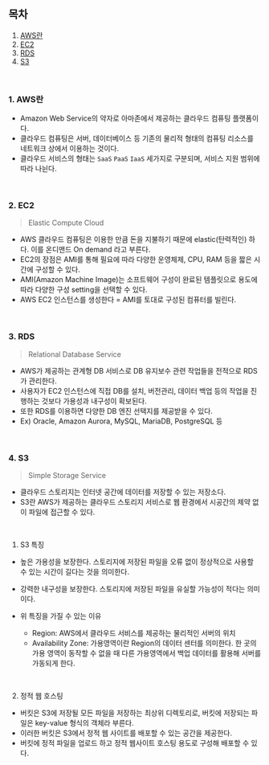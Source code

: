 ## 목차

1. [AWS란](#1-aws란)
2. [EC2](#2-ec2)
3. [RDS](#3-rds)
4. [S3](#4-s3)
<br>

### 1. AWS란 

- Amazon Web Service의 약자로 아마존에서 제공하는 클라우드 컴퓨팅 플랫폼이다.
- 클라우드 컴퓨팅은 서버, 데이터베이스 등 기존의 물리적 형태의 컴퓨팅 리소스를 네트워크 상에서 이용하는 것이다.
- 클라우드 서비스의 형태는 `SaaS` `PaaS` `IaaS` 세가지로 구분되며, 서비스 지원 범위에 따라 나뉜다.
<br>

### 2. EC2

> Elastic Compute Cloud

- AWS 클라우드 컴퓨팅은 이용한 만큼 돈을 지불하기 때문에 elastic(탄력적인) 하다. 이를 온디맨드 On demand 라고 부른다.
- EC2의 장점은 AMI를 통해 필요에 따라 다양한 운영체제, CPU, RAM 등을 짧은 시간에 구성할 수 있다.
- AMI(Amazon Machine Image)는 소프트웨어 구성이 완료된 템플릿으로 용도에 따라 다양한 구성 setting을 선택할 수 있다.
- AWS EC2 인스턴스를 생성한다 = AMI를 토대로 구성된 컴퓨터를 빌린다.
<br>

### 3. RDS

> Relational Database Service

- AWS가 제공하는 관계형 DB 서비스로 DB 유지보수 관련 작업들을 전적으로 RDS가 관리한다.
- 사용자가 EC2 인스턴스에 직접 DB를 설치, 버전관리, 데이터 백업 등의 작업을 진행하는 것보다 가용성과 내구성이 확보된다.
- 또한 RDS를 이용하면 다양한 DB 엔진 선택지를 제공받을 수 있다.
- Ex) Oracle, Amazon Aurora, MySQL, MariaDB, PostgreSQL 등
<br>

### 4. S3

> Simple Storage Service

- 클라우드 스토리지는 인터넷 공간에 데이터를 저장할 수 있는 저장소다.
- S3란 AWS가 제공하는 클라우드 스토리지 서비스로 웹 환경에서 시공간의 제약 없이 파일에 접근할 수 있다.
<br>

1. S3 특징

- 높은 가용성을 보장한다. 스토리지에 저장된 파일을 오류 없이 정상적으로 사용할 수 있는 시간이 길다는 것을 의미한다.
- 강력한 내구성을 보장한다. 스토리지에 저장된 파일을 유실할 가능성이 적다는 의미이다.

- 위 특징을 가질 수 있는 이유
   - Region: AWS에서 클라우드 서비스를 제공하는 물리적인 서버의 위치
   - Availability Zone: 가용영역이란 Region의 데이터 센터를 의미한다. 한 곳의 가용 영역이 동작할 수 없을 때 다른 가용영역에서 백업 데이터를 활용해 서버를 가동되게 한다.
<br>

2. 정적 웹 호스팅

- 버킷은 S3에 저장될 모든 파일을 저장하는 최상위 디렉토리로, 버킷에 저장되는 파일은 key-value 형식의 객체라 부른다.
- 이러한 버킷은 S3에서 정적 웹 사이트를 배포할 수 있는 공간을 제공한다.
- 버킷에 정적 파일을 업로드 하고 정적 웹사이트 호스팅 용도로 구성해 배포할 수 있다.
